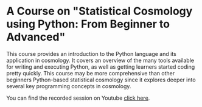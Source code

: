 # A Course on "Statistical Cosmology using Python: From Beginner to Advanced"


This course provides an introduction to the Python language and its application in cosmology. It covers an overview of the many tools available for writing and executing Python, as well as getting learners started coding pretty quickly. This course may be more comprehensive than other beginners Python-based statistical cosmology since it explores deeper into several key programming concepts in cosmology.

You can find the recorded session on Youtube [click here](https://youtube.com/channel/UCIAPicDD-g3tY522KxBl4aw).
